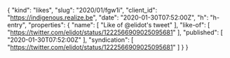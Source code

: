 {
  "kind": "likes",
  "slug": "2020/01/fgw1i",
  "client_id": "https://indigenous.realize.be",
  "date": "2020-01-30T07:52:00Z",
  "h": "h-entry",
  "properties": {
    "name": [
      "Like of @elidot's tweet"
    ],
    "like-of": [
      "https://twitter.com/elidot/status/1222566909025095681"
    ],
    "published": [
      "2020-01-30T07:52:00Z"
    ],
    "syndication": [
      "https://twitter.com/elidot/status/1222566909025095681"
    ]
  }
}
